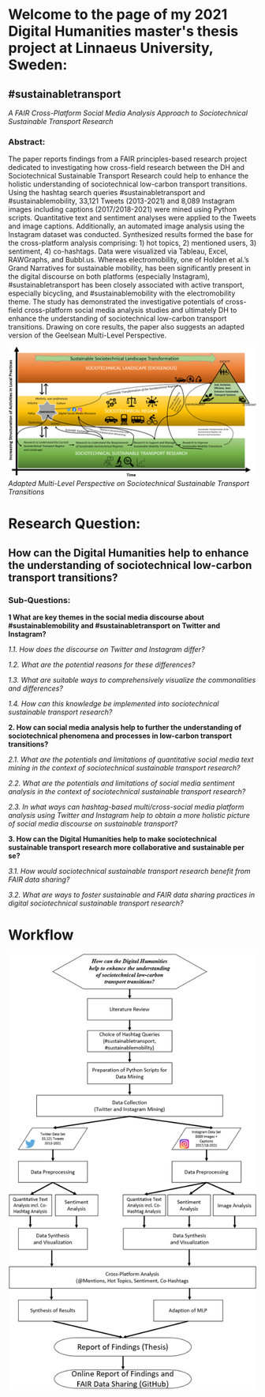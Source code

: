 # Welcome to the page of my 2021 Digital Humanities master's thesis project at Linnaeus University, Sweden:

## #sustainabletransport
_A FAIR Cross-Platform Social Media Analysis Approach to Sociotechnical Sustainable Transport Research_




### Abstract:

The paper reports findings from a FAIR principles-based research project dedicated to investigating 
how cross-field research between the DH and Sociotechnical Sustainable Transport Research could help 
to enhance the holistic understanding of sociotechnical low-carbon transport transitions. 
Using the hashtag search queries #sustainabletransport and #sustainablemobility, 33,121 Tweets (2013-2021) 
and 8,089 Instagram images including captions (2017/2018-2021) were mined using Python scripts. 
Quantitative text and sentiment analyses were applied to the Tweets and image captions. 
Additionally, an automated image analysis using the Instagram dataset was conducted. 
Synthesized results formed the base for the cross-platform analysis comprising: 1) hot topics, 
2) mentioned users, 3) sentiment, 4) co-hashtags. Data were visualized via Tableau, Excel, RAWGraphs, and Bubbl.us. 
Whereas electromobility, one of Holden et al.’s Grand Narratives for sustainable mobility, has been 
significantly present in the digital discourse on both platforms (especially Instagram), #sustainabletransport 
has been closely associated with active transport, especially bicycling, and #sustainablemobility with 
the electromobility theme. The study has demonstrated the investigative potentials of cross-field 
cross-platform social media analysis studies and ultimately DH to enhance the understanding of 
sociotechnical low-carbon transport transitions. Drawing on core results, the paper also suggests 
an adapted version of the Geelsean Multi-Level Perspective.  

![Image](https://github.com/michaelstiebe/-fairsustainabletransport/blob/main/2021-05-28_02h25_08.png?raw=true)
_Adapted Multi-Level Perspective on Sociotechnical Sustainable Transport Transitions_

# Research Question: 
## How can the Digital Humanities help to enhance the understanding of sociotechnical low-carbon transport transitions?
### Sub-Questions:
**1	What are key themes in the social media discourse about #sustainablemobility and #sustainabletransport on Twitter and Instagram?**

_1.1.  How does the discourse on Twitter and Instagram differ?_

_1.2.  What are the potential reasons for these differences?_

_1.3.  What are suitable ways to comprehensively visualize the commonalities and differences?_

_1.4.  How can this knowledge be implemented into sociotechnical sustainable transport research?_


**2.	How can social media analysis help to further the understanding of sociotechnical phenomena and processes in low-carbon transport transitions?**

_2.1. What are the potentials and limitations of quantitative social media text mining in the context of sociotechnical sustainable transport research?_

_2.2. What are the potentials and limitations of social media sentiment analysis in the context of sociotechnical sustainable transport research?_

_2.3. In what ways can hashtag-based multi/cross-social media platform analysis using Twitter and Instagram help to obtain a more holistic picture of social media discourse on sustainable transport?_

**3.	How can the Digital Humanities help to make sociotechnical sustainable transport research more collaborative and sustainable per se?**

_3.1. How would sociotechnical sustainable transport research benefit from FAIR data sharing?_

_3.2. What are ways to foster sustainable and FAIR data sharing practices in digital sociotechnical sustainable transport research?_





# Workflow
![Image](https://github.com/michaelstiebe/-fairsustainabletransport/blob/main/2021-05-27_22h29_50.png?raw=True)



